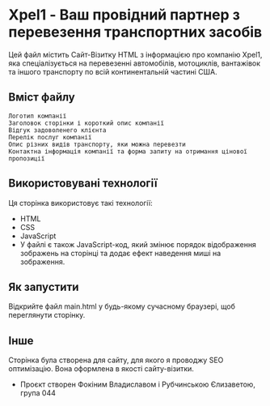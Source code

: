 # Xpel1 - Ваш провідний партнер з перевезення транспортних засобів
Цей файл містить Сайт-Візитку HTML з інформацією про компанію Xpel1, яка спеціалізується на перевезенні автомобілів, мотоциклів, вантажівок та іншого транспорту по всій континентальній частині США.

## Вміст файлу
    Логотип компанії
    Заголовок сторінки і короткий опис компанії
    Відгук задоволенего клієнта
    Перелік послуг компанії
    Опис різних видів транспорту, яки можна перевезти
    Контактна інформація компанії та форма запиту на отримання цінової пропозиції

## Використовувані технології
Ця сторінка використовує такі технології:
- HTML
- CSS
- JavaScript
- У файлі є також JavaScript-код, який змінює порядок відображення зображень на сторінці та додає ефект наведення миші на зображення.

## Як запустити
Відкрийте файл main.html у будь-якому сучасному браузері, щоб переглянути сторінку.

## Інше
Сторінка була створена для сайту, для якого я проводжу SEO оптимізацію. Вона оформлена в якості сайту-візитки.

- Проєкт створен Фокіним Владиславом і Рубчинською Єлизаветою, група 044
